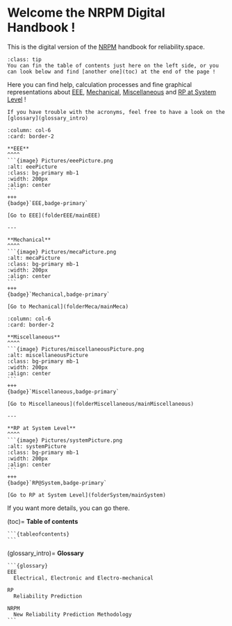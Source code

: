 # Welcome the NRPM Digital Handbook !

This is the digital version of the [NRPM](glossary_intro) handbook for reliability.space.

```{admonition} TIPS
:class: tip
You can fin the table of contents just here on the left side, or you can look below and find [another one](toc) at the end of the page ! 
```

Here you can find help, calculation processes and fine graphical representations about [EEE](folderEEE/mainEEE), [Mechanical](folderMeca/mainMeca), [Miscellaneous](folderMiscellaneous/mainMiscellaneous) and [RP at System Level](folderSystem/mainSystem) !

```{note}
If you have trouble with the acronyms, feel free to have a look on the [glossary](glossary_intro)
```

````{panels}
:column: col-6
:card: border-2

**EEE**
^^^^
```{image} Pictures/eeePicture.png
:alt: eeePicture
:class: bg-primary mb-1
:width: 200px
:align: center
```
+++
{badge}`EEE,badge-primary`

[Go to EEE](folderEEE/mainEEE)

---

**Mechanical**
^^^^
```{image} Pictures/mecaPicture.png
:alt: mecaPicture
:class: bg-primary mb-1
:width: 200px
:align: center
```
+++
{badge}`Mechanical,badge-primary`

[Go to Mechanical](folderMeca/mainMeca)
````


````{panels}
:column: col-6
:card: border-2

**Miscellaneous**
^^^^
```{image} Pictures/miscellaneousPicture.png
:alt: miscellaneousPicture
:class: bg-primary mb-1
:width: 200px
:align: center
```
+++
{badge}`Miscellaneous,badge-primary`

[Go to Miscellaneous](folderMiscellaneous/mainMiscellaneous)

---

**RP at System Level**
^^^^
```{image} Pictures/systemPicture.png
:alt: systemPicture
:class: bg-primary mb-1
:width: 200px
:align: center
```
+++
{badge}`RP@System,badge-primary`

[Go to RP at System Level](folderSystem/mainSystem)
````

If you want more details, you can go there.

(toc)=
**Table of contents**

````{dropdown} Click to show the table of contents
```{tableofcontents}
```
````

(glossary_intro)=
**Glossary**

````{dropdown} Click to show the glossary
```{glossary}
EEE
  Electrical, Electronic and Electro-mechanical

RP
  Reliability Prediction
  
NRPM
  New Reliability Prediction Methodology
```
````